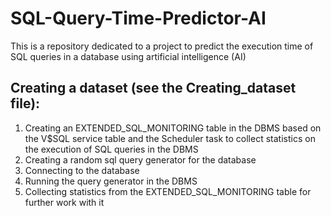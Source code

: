 # SQL-Query-Time-Predictor-AI
This is a repository dedicated to a project to predict the execution time of SQL queries in a database using artificial intelligence (AI)
## Creating a dataset (see the Creating_dataset file):
1) Creating an EXTENDED_SQL_MONITORING table in the DBMS based on the V$SQL service table and the Scheduler task to collect statistics on the execution of SQL queries in the DBMS
1) Creating a random sql query generator for the database
2) Connecting to the database
3) Running the query generator in the DBMS
4) Collecting statistics from the EXTENDED_SQL_MONITORING table for further work with it
